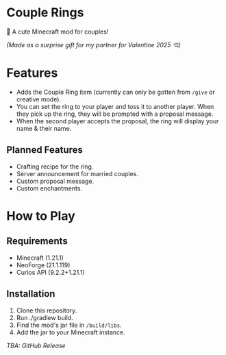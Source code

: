 # Couple Rings

:ring: A cute Minecraft mod for couples!

_(Made as a surprise gift for my partner for Valentine 2025 :cupid:)_

# Features

- Adds the Couple Ring item (currently can only be gotten from `/give` or creative mode).
- You can set the ring to your player and toss it to another player. When they pick up the ring, they will be prompted with a proposal message.
- When the second player accepts the proposal, the ring will display your name & their name.

## Planned Features

- Crafting recipe for the ring.
- Server announcement for married couples.
- Custom proposal message.
- Custom enchantments.

# How to Play

## Requirements

- Minecraft (1.21.1)
- NeoForge (21.1.119)
- Curios API (9.2.2+1.21.1)

## Installation

1. Clone this repository.
2. Run ./gradlew build.
3. Find the mod's jar file in `/build/libs`.
4. Add the jar to your Minecraft instance.

_TBA: GitHub Release_
